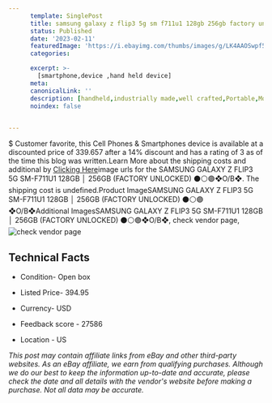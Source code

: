 ```yaml
---
      template: SinglePost
      title: samsung galaxy z flip3 5g sm f711u1 128gb 256gb factory unlocked o b 
      status: Published
      date: '2023-02-11'
      featuredImage: 'https://i.ebayimg.com/thumbs/images/g/LK4AAOSwpf5jfUip/s-l225.jpg'
      categories: 

      excerpt: >-
        [smartphone,device ,hand held device]
      meta:
      canonicalLink: ''
      description: [handheld,industrially made,well crafted,Portable,Mobile,Compact,Convenient,Lightweight,Maneuverable,Man-portable,Miniature,Carriable,Hand-held,Light,Holdable,Transportable,Mobile device,Pocket-sized,On-the-go,Wireless,Cordless,Compact size,Convenient size, smartphone,device ,hand held device]
      noindex: false

        
---
```

$
    Customer favorite, this Cell Phones & Smartphones device is available at a discounted price of 339.657 after a 14% discount and has a rating of 3 as of the time this blog was written.Learn More about the shipping costs and additional by [Clicking Here](https://www.ebay.com/itm/325435097405?hash=item4bc571813d%3Ag%3ALK4AAOSwpf5jfUip&mkevt=1&mkcid=1&mkrid=711-53200-19255-0&campid=%253CePNCampaignId%253E&customid=%253CreferenceId%253E&toolid=10049)image urls for the SAMSUNG GALAXY Z FLIP3 5G SM-F711U1 128GB │ 256GB (FACTORY UNLOCKED) ⚫️⚪️🟣❖O/B❖. The shipping cost is undefined.Product ImageSAMSUNG GALAXY Z FLIP3 5G SM-F711U1 128GB │ 256GB (FACTORY UNLOCKED) ⚫️⚪️🟣❖O/B❖Additional ImagesSAMSUNG GALAXY Z FLIP3 5G SM-F711U1 128GB │ 256GB (FACTORY UNLOCKED) ⚫️⚪️🟣❖O/B❖, check vendor page, ![check vendor page](https://origin-galleryplus.ebayimg.com/ws/web/325435097405_2_0_1/225x225.jpg,https://origin-galleryplus.ebayimg.com/ws/web/325435097405_3_0_1/225x225.jpg,https://origin-galleryplus.ebayimg.com/ws/web/325435097405_4_0_1/225x225.jpg,https://origin-galleryplus.ebayimg.com/ws/web/325435097405_5_0_1/225x225.jpg,https://origin-galleryplus.ebayimg.com/ws/web/325435097405_6_0_1/225x225.jpg)
    
    

 ## Technical Facts 



     
      

 - Condition- Open box 


      

 - Listed Price- 394.95 


      

 - Currency- USD 


      

 - Feedback score - 27586 


      

 - Location - US 


      
      

 *_This post may contain affiliate links from eBay and other third-party websites. As an eBay affiliate, we earn from qualifying purchases. Although we do our best to keep the information up-to-date and accurate, please check the date and all details with the vendor's website before making a purchase. Not all data may be accurate._*



    
    
    
    
    